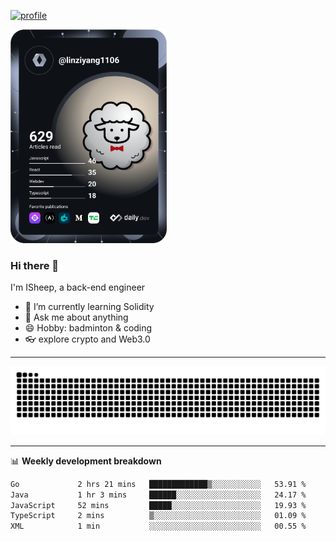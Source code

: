 [![profile](https://user-images.githubusercontent.com/54968314/208005045-e4b42f3b-833d-4242-bfcc-e764865553a2.svg)](https://www.calligrapher.ai/)

<a href="https://app.daily.dev/linziyang1106"><img src="/devcard.png" width="250" alt="ISheep's Dev Card"/></a>

### Hi there 🐏

I'm ISheep, a back-end engineer

- 🔭 I’m currently learning Solidity
- 💬 Ask me about anything
- 😄 Hobby: badminton & coding
- 👓 explore crypto and Web3.0

-------

![](https://raw.githubusercontent.com/ISheepp/ISheepp/output/github-contribution-grid-snake.svg)

-------

📊 **Weekly development breakdown**
<!--START_SECTION:waka-->

```txt
Go             2 hrs 21 mins   █████████████▒░░░░░░░░░░░   53.91 %
Java           1 hr 3 mins     ██████░░░░░░░░░░░░░░░░░░░   24.17 %
JavaScript     52 mins         █████░░░░░░░░░░░░░░░░░░░░   19.93 %
TypeScript     2 mins          ▒░░░░░░░░░░░░░░░░░░░░░░░░   01.09 %
XML            1 min           ░░░░░░░░░░░░░░░░░░░░░░░░░   00.55 %
```

<!--END_SECTION:waka-->
